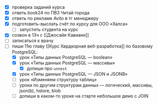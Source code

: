 - [x] проверка заданий курса
- [x] ответь book24 по ПВЗ Читай города
- [x] ответь по рекламе Avito в тг менеджеру
- [x] подготовить-выслать счёт по курсу для ООО «Халса»
	- [ ] запустить студента на курс
- [x] созвон в 13ч с [[Джосайя Кавиани]]
- [ ] записаться к врачу
- [ ] пиши 11ю главу [[Курс Хардкорная веб-разработка]] по базовому PostgreSQL:
	- [x] урок «Типы данных PostgreSQL — boolean»
	- [x] урок «Типы данных PostgreSQL — массивы»
		- [x] допиши про `unnest`
	- [x] урок «Типы данных PostgreSQL — JSON и JSONB»
	- [ ] урок «Изменяем структуру таблиц»
	- [ ] уроки по другим структурам данных — логический, массивы, json(b), hstore, blob
	- [ ] допиши в каком-то уроке на старте небольшое демо с JOIN
